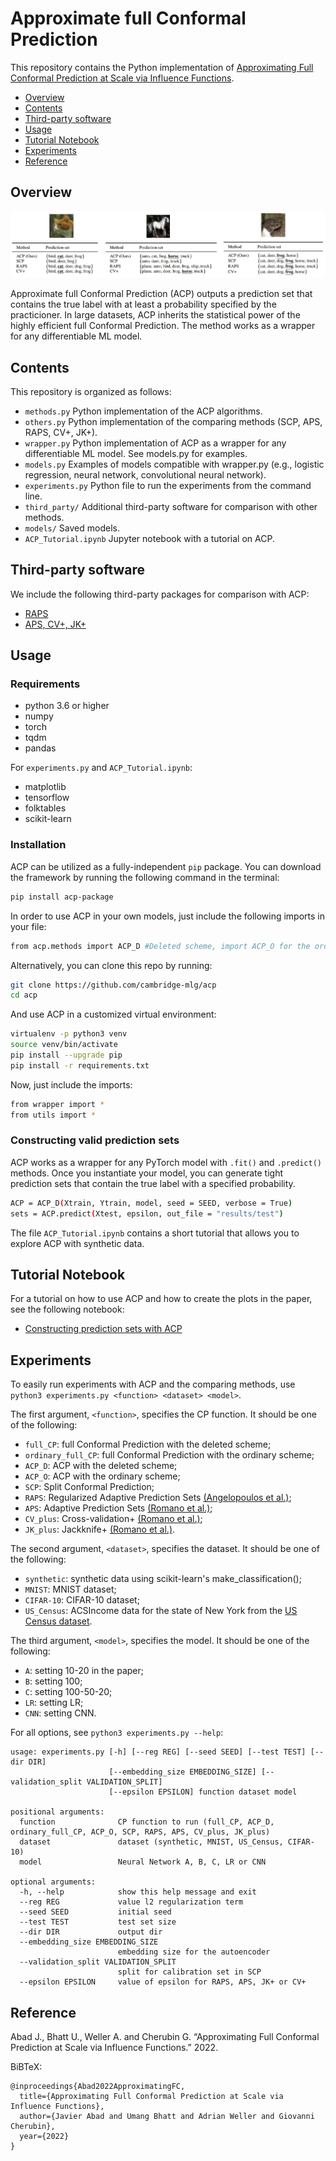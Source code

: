 # Approximate full Conformal Prediction

This repository contains the Python implementation of [Approximating Full Conformal Prediction at Scale via Influence Functions](https://arxiv.org/abs/2202.01315).

* [Overview](#overview)
* [Contents](#contents)
* [Third-party software](#third-party-software)
* [Usage](#usage)
* [Tutorial Notebook](#tutorial-notebook)
* [Experiments](#experiments)
* [Reference](#reference)

## Overview

![alt text](https://github.com/cambridge-mlg/acp/blob/1e0b41a45f7dfe0ad1f02235688a58daa0269c92/ACP.JPG)

Approximate full Conformal Prediction (ACP) outputs a prediction set that contains the true label with at least a probability specified by the practicioner. In large datasets, ACP inherits the statistical power of the highly efficient full Conformal Prediction. The method works as a wrapper for any differentiable ML model.

## Contents

This repository is organized as follows:

 - `methods.py` Python implementation of the ACP algorithms.
 - `others.py` Python implementation of the comparing methods (SCP, APS, RAPS, CV+, JK+).
 - `wrapper.py` Python implementation of ACP as a wrapper for any differentiable ML model. See models.py for examples.
 - `models.py` Examples of models compatible with wrapper.py (e.g., logistic regression, neural network, convolutional neural network).
 - `experiments.py` Python file to run the experiments from the command line.
 - `third_party/` Additional third-party software for comparison with other methods.
 - `models/` Saved models.
 - `ACP_Tutorial.ipynb` Jupyter notebook with a tutorial on ACP.
 
## Third-party software

We include the following third-party packages for comparison with ACP:

- [RAPS](https://github.com/aangelopoulos/conformal_classification)
- [APS, CV+, JK+](https://github.com/msesia/arc)
 

## Usage

### Requirements

* python 3.6 or higher
* numpy
* torch
* tqdm
* pandas

For `experiments.py` and `ACP_Tutorial.ipynb`:

* matplotlib
* tensorflow
* folktables
* scikit-learn

### Installation
ACP can be utilized as a fully-independent `pip` package. You can download the framework by running the following command in the terminal:

```bash
pip install acp-package
```
In order to use ACP in your own models, just include the following imports in your file:

```bash
from acp.methods import ACP_D #Deleted scheme, import ACP_O for the ordinary scheme
```
Alternatively, you can clone this repo by running:

```bash
git clone https://github.com/cambridge-mlg/acp
cd acp
```
And use ACP in a customized virtual environment:

```bash
virtualenv -p python3 venv
source venv/bin/activate
pip install --upgrade pip
pip install -r requirements.txt
```
Now, just include the imports:

```bash
from wrapper import *
from utils import *
```

### Constructing valid prediction sets

ACP works as a wrapper for any PyTorch model with `.fit()` and `.predict()` methods. Once you instantiate your model, you can generate tight prediction sets that contain the true label with a specified probability.

```bash
ACP = ACP_D(Xtrain, Ytrain, model, seed = SEED, verbose = True)
sets = ACP.predict(Xtest, epsilon, out_file = "results/test")
```
The file `ACP_Tutorial.ipynb` contains a short tutorial that allows you to explore ACP with synthetic data.

## Tutorial Notebook

For a tutorial on how to use ACP and how to create the plots in the paper, see the following notebook:

* [Constructing prediction sets with ACP](https://github.com/cambridge-mlg/acp/blob/master/ACP_Tutorial.ipynb)

## Experiments

To easily run experiments with ACP and the comparing methods, use `python3 experiments.py <function> <dataset> <model>`.

The first argument, `<function>`, specifies the CP function. It should be one of the following:
 
* `full_CP`: full Conformal Prediction with the deleted scheme;
* `ordinary_full_CP`: full Conformal Prediction with the ordinary scheme;
* `ACP_D`: ACP with the deleted scheme;
* `ACP_O`: ACP with the ordinary scheme;
* `SCP`: Split Conformal Prediction;
* `RAPS`: Regularized Adaptive Prediction Sets [(Angelopoulos et al.)](https://arxiv.org/abs/2009.14193);
* `APS`:  Adaptive Prediction Sets [(Romano et al.)](https://arxiv.org/abs/2006.02544);
* `CV_plus`:  Cross-validation+ [(Romano et al.)](https://arxiv.org/abs/2006.02544);
* `JK_plus`: Jackknife+ [(Romano et al.)](https://arxiv.org/abs/2006.02544).

The second argument, `<dataset>`, specifies the dataset. It should be one of the following:

* `synthetic`: synthetic data using scikit-learn's make_classification();
* `MNIST`: MNIST dataset;
* `CIFAR-10`: CIFAR-10 dataset; 
* `US_Census`: ACSIncome data for the state of New York from the [US Census dataset](https://github.com/zykls/folktables).

The third argument, `<model>`, specifies the model. It should be one of the following:

* `A`: setting 10-20 in the paper;
* `B`: setting 100;
* `C`: setting 100-50-20; 
* `LR`: setting LR;
* `CNN`: setting CNN.

For all options, see `python3 experiments.py --help`:

```
usage: experiments.py [-h] [--reg REG] [--seed SEED] [--test TEST] [--dir DIR] 
                      [--embedding_size EMBEDDING_SIZE] [--validation_split VALIDATION_SPLIT] 
                      [--epsilon EPSILON] function dataset model

positional arguments:
  function              CP function to run (full_CP, ACP_D, ordinary_full_CP, ACP_O, SCP, RAPS, APS, CV_plus, JK_plus)
  dataset               dataset (synthetic, MNIST, US_Census, CIFAR-10)
  model                 Neural Network A, B, C, LR or CNN

optional arguments:
  -h, --help            show this help message and exit
  --reg REG             value l2 regularization term
  --seed SEED           initial seed
  --test TEST           test set size
  --dir DIR             output dir
  --embedding_size EMBEDDING_SIZE
                        embedding size for the autoencoder
  --validation_split VALIDATION_SPLIT
                        split for calibration set in SCP
  --epsilon EPSILON     value of epsilon for RAPS, APS, JK+ or CV+
```

## Reference

Abad J., Bhatt U., Weller A. and Cherubin G. 
“Approximating Full Conformal Prediction at Scale via Influence Functions.” 2022.

 BiBTeX:

```
@inproceedings{Abad2022ApproximatingFC,
  title={Approximating Full Conformal Prediction at Scale via Influence Functions},
  author={Javier Abad and Umang Bhatt and Adrian Weller and Giovanni Cherubin},
  year={2022}
}
```



